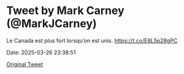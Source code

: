 # Tweet by Mark Carney (@MarkJCarney)

Le Canada est plus fort lorsqu’on est unis. https://t.co/E8L5p28gPC

Date: 2025-03-26 23:38:51

[Original Tweet](https://x.com/MarkJCarney/status/1905041790236774491)
